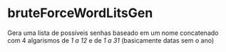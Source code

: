 # bruteForceWordLitsGen
Gera uma lista de possíveis senhas baseado em um nome concatenado com 4 algarismos de *1 a 12* e de *1 a 31* (basicamente datas sem o ano)
